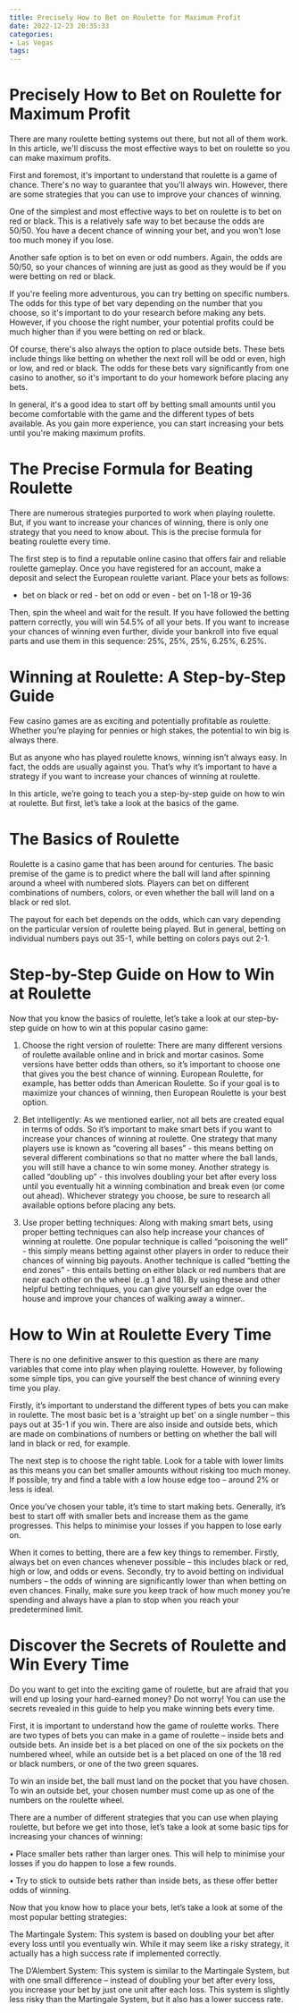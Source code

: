 ```yaml
---
title: Precisely How to Bet on Roulette for Maximum Profit
date: 2022-12-23 20:35:33
categories:
- Las Vegas
tags:
---
```



#  Precisely How to Bet on Roulette for Maximum Profit

There are many roulette betting systems out there, but not all of them work. In this article, we'll discuss the most effective ways to bet on roulette so you can make maximum profits.

First and foremost, it's important to understand that roulette is a game of chance. There's no way to guarantee that you'll always win. However, there are some strategies that you can use to improve your chances of winning.

One of the simplest and most effective ways to bet on roulette is to bet on red or black. This is a relatively safe way to bet because the odds are 50/50. You have a decent chance of winning your bet, and you won't lose too much money if you lose.

Another safe option is to bet on even or odd numbers. Again, the odds are 50/50, so your chances of winning are just as good as they would be if you were betting on red or black.

If you're feeling more adventurous, you can try betting on specific numbers. The odds for this type of bet vary depending on the number that you choose, so it's important to do your research before making any bets. However, if you choose the right number, your potential profits could be much higher than if you were betting on red or black.

Of course, there's also always the option to place outside bets. These bets include things like betting on whether the next roll will be odd or even, high or low, and red or black. The odds for these bets vary significantly from one casino to another, so it's important to do your homework before placing any bets.

In general, it's a good idea to start off by betting small amounts until you become comfortable with the game and the different types of bets available. As you gain more experience, you can start increasing your bets until you're making maximum profits.

#  The Precise Formula for Beating Roulette

There are numerous strategies purported to work when playing roulette. But, if you want to increase your chances of winning, there is only one strategy that you need to know about. This is the precise formula for beating roulette every time.

The first step is to find a reputable online casino that offers fair and reliable roulette gameplay. Once you have registered for an account, make a deposit and select the European roulette variant. Place your bets as follows:

- bet on black or red - bet on odd or even - bet on 1-18 or 19-36

Then, spin the wheel and wait for the result. If you have followed the betting pattern correctly, you will win 54.5% of all your bets. If you want to increase your chances of winning even further, divide your bankroll into five equal parts and use them in this sequence: 25%, 25%, 25%, 6.25%, 6.25%.

#  Winning at Roulette: A Step-by-Step Guide

Few casino games are as exciting and potentially profitable as roulette. Whether you’re playing for pennies or high stakes, the potential to win big is always there.

But as anyone who has played roulette knows, winning isn’t always easy. In fact, the odds are usually against you. That’s why it’s important to have a strategy if you want to increase your chances of winning at roulette.

In this article, we’re going to teach you a step-by-step guide on how to win at roulette. But first, let’s take a look at the basics of the game.

# The Basics of Roulette

Roulette is a casino game that has been around for centuries. The basic premise of the game is to predict where the ball will land after spinning around a wheel with numbered slots. Players can bet on different combinations of numbers, colors, or even whether the ball will land on a black or red slot.

The payout for each bet depends on the odds, which can vary depending on the particular version of roulette being played. But in general, betting on individual numbers pays out 35-1, while betting on colors pays out 2-1.

# Step-by-Step Guide on How to Win at Roulette

Now that you know the basics of roulette, let’s take a look at our step-by-step guide on how to win at this popular casino game:

1) Choose the right version of roulette: There are many different versions of roulette available online and in brick and mortar casinos. Some versions have better odds than others, so it’s important to choose one that gives you the best chance of winning. European Roulette, for example, has better odds than American Roulette. So if your goal is to maximize your chances of winning, then European Roulette is your best option.

2) Bet intelligently: As we mentioned earlier, not all bets are created equal in terms of odds. So it’s important to make smart bets if you want to increase your chances of winning at roulette. One strategy that many players use is known as “covering all bases” - this means betting on several different combinations so that no matter where the ball lands, you will still have a chance to win some money. Another strategy is called “doubling up” - this involves doubling your bet after every loss until you eventually hit a winning combination and break even (or come out ahead). Whichever strategy you choose, be sure to research all available options before placing any bets.

3) Use proper betting techniques: Along with making smart bets, using proper betting techniques can also help increase your chances of winning at roulette. One popular technique is called “poisoning the well” - this simply means betting against other players in order to reduce their chances of winning big payouts. Another technique is called “betting the end zones” - this entails betting on either black or red numbers that are near each other on the wheel (e..g 1 and 18). By using these and other helpful betting techniques, you can give yourself an edge over the house and improve your chances of walking away a winner..

#  How to Win at Roulette Every Time

There is no one definitive answer to this question as there are many variables that come into play when playing roulette. However, by following some simple tips, you can give yourself the best chance of winning every time you play.

Firstly, it’s important to understand the different types of bets you can make in roulette. The most basic bet is a ‘straight up bet’ on a single number – this pays out at 35-1 if you win. There are also inside and outside bets, which are made on combinations of numbers or betting on whether the ball will land in black or red, for example.

The next step is to choose the right table. Look for a table with lower limits as this means you can bet smaller amounts without risking too much money. If possible, try and find a table with a low house edge too – around 2% or less is ideal.

Once you’ve chosen your table, it’s time to start making bets. Generally, it’s best to start off with smaller bets and increase them as the game progresses. This helps to minimise your losses if you happen to lose early on.

When it comes to betting, there are a few key things to remember. Firstly, always bet on even chances whenever possible – this includes black or red, high or low, and odds or evens. Secondly, try to avoid betting on individual numbers – the odds of winning are significantly lower than when betting on even chances. Finally, make sure you keep track of how much money you’re spending and always have a plan to stop when you reach your predetermined limit.

#  Discover the Secrets of Roulette and Win Every Time

Do you want to get into the exciting game of roulette, but are afraid that you will end up losing your hard-earned money? Do not worry! You can use the secrets revealed in this guide to help you make winning bets every time.

First, it is important to understand how the game of roulette works. There are two types of bets you can make in a game of roulette – inside bets and outside bets. An inside bet is a bet placed on one of the six pockets on the numbered wheel, while an outside bet is a bet placed on one of the 18 red or black numbers, or one of the two green squares.

To win an inside bet, the ball must land on the pocket that you have chosen. To win an outside bet, your chosen number must come up as one of the numbers on the roulette wheel.

There are a number of different strategies that you can use when playing roulette, but before we get into those, let’s take a look at some basic tips for increasing your chances of winning:

• Place smaller bets rather than larger ones. This will help to minimise your losses if you do happen to lose a few rounds.

• Try to stick to outside bets rather than inside bets, as these offer better odds of winning.

Now that you know how to place your bets, let’s take a look at some of the most popular betting strategies:

The Martingale System: This system is based on doubling your bet after every loss until you eventually win. While it may seem like a risky strategy, it actually has a high success rate if implemented correctly.

The D’Alembert System: This system is similar to the Martingale System, but with one small difference – instead of doubling your bet after every loss, you increase your bet by just one unit after each loss. This system is slightly less risky than the Martingale System, but it also has a lower success rate.